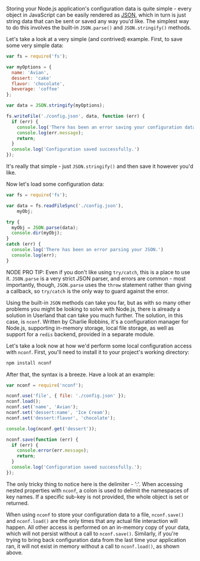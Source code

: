 
Storing your Node.js application's configuration data is quite simple - every object in JavaScript can be easily rendered as [JSON](/what-is-json), which in turn is just string data that can be sent or saved any way you'd like.  The simplest way to do this involves the built-in `JSON.parse()` and `JSON.stringify()` methods.

Let's take a look at a very simple (and contrived) example.  First, to save some very simple data:

```js
var fs = require('fs');

var myOptions = {
  name: 'Avian',
  dessert: 'cake'
  flavor: 'chocolate',
  beverage: 'coffee'
};

var data = JSON.stringify(myOptions);

fs.writeFile('./config.json', data, function (err) {
  if (err) {
    console.log('There has been an error saving your configuration data.');
    console.log(err.message);
    return;
  }
  console.log('Configuration saved successfully.')
});
```

It's really that simple - just `JSON.stringify()` and then save it however you'd like.

Now let's load some configuration data:

```js
var fs = require('fs');

var data = fs.readFileSync('./config.json'),
    myObj;

try {
  myObj = JSON.parse(data);
  console.dir(myObj);
}
catch (err) {
  console.log('There has been an error parsing your JSON.')
  console.log(err);
}
```

NODE PRO TIP:  Even if you don't like using `try/catch`, this is a place to use it.  `JSON.parse` is a very strict JSON parser, and errors are common - most importantly, though, `JSON.parse` uses the `throw` statement rather than giving a callback, so `try/catch` is the only way to guard against the error.

Using the built-in `JSON` methods can take you far, but as with so many other problems you might be looking to solve with Node.js, there is already a solution in Userland that can take you much further.  The solution, in this case, is `nconf`.  Written by Charlie Robbins, it's a configuration manager for Node.js, supporting in-memory storage, local file storage, as well as support for a `redis` backend, provided in a separate module.

Let's take a look now at how we'd perform some local configuration access with `nconf`.  First, you'll need to install it to your project's working directory:

```bash
npm install nconf
```

After that, the syntax is a breeze. Have a look at an example:

```js
var nconf = require('nconf');

nconf.use('file', { file: './config.json' });
nconf.load();
nconf.set('name', 'Avian');
nconf.set('dessert:name', 'Ice Cream');
nconf.set('dessert:flavor', 'chocolate');

console.log(nconf.get('dessert'));

nconf.save(function (err) {
  if (err) {
    console.error(err.message);
    return;
  }
  console.log('Configuration saved successfully.');
});
```

The only tricky thing to notice here is the delimiter - ':'.  When accessing nested properties with `nconf`, a colon is used to delimit the namespaces of key names.  If a specific sub-key is not provided, the whole object is set or returned.

When using `nconf` to store your configuration data to a file, `nconf.save()` and `nconf.load()` are the only times that any actual file interaction will happen.  All other access is performed on an in-memory copy of your data, which will not persist without a call to `nconf.save()`.  Similarly, if you're trying to bring back configuration data from the last time your application ran, it will not exist in memory without a call to `nconf.load()`, as shown above.

